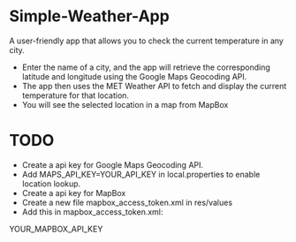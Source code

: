 # Simple-Weather-App
A user-friendly app that allows you to check the current temperature in any city.

* Enter the name of a city, and the app will retrieve the corresponding latitude and longitude using the Google Maps Geocoding API.
* The app then uses the MET Weather API to fetch and display the current temperature for that location.
* You will see the selected location in a map from MapBox

# TODO
* Create a api key for Google Maps Geocoding API.
* Add MAPS_API_KEY=YOUR_API_KEY in local.properties to enable location lookup.
* Create a api key for MapBox
* Create a new file mapbox_access_token.xml in res/values
* Add this in mapbox_access_token.xml:
<?xml version="1.0" encoding="utf-8"?>
<resources xmlns:tools="http://schemas.android.com/tools">
    <string name="mapbox_access_token" translatable="false" tools:ignore="UnusedResources">YOUR_MAPBOX_API_KEY</string>
</resources>
